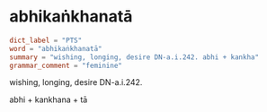 # abhikaṅkhanatā

``` toml
dict_label = "PTS"
word = "abhikaṅkhanatā"
summary = "wishing, longing, desire DN-a.i.242. abhi + kankha"
grammar_comment = "feminine"
```

wishing, longing, desire DN\-a.i.242.

abhi \+ kankhana \+ tā

